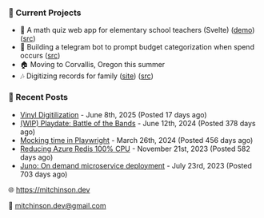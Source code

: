 ### 📌 Current Projects
- 📝 A math quiz web app for elementary school teachers (Svelte) ([demo](https://quiz-staging.mitchinson.dev/)) ([src](https://github.com/bmitchinson/budget-entry))
- 💸 Building a telegram bot to prompt budget categorization when spend occurs ([src](https://github.com/bmitchinson/sms-accountant))
- 🏠 Moving to Corvallis, Oregon this summer
- 🎶 Digitizing records for family ([site](https://vinyl.mitchinson.dev/ed-collection)) ([src](https://github.com/bmitchinson/vinyl-digitization))

### 📝 Recent Posts

- [Vinyl Digitilization](https://blog.mitchinson.dev/vinyl) - June 8th, 2025 (Posted 17 days ago)
- [(WIP) Playdate: Battle of the Bands](https://blog.mitchinson.dev/playdate-dev-one) - June 12th, 2024 (Posted 378 days ago)
- [Mocking time in Playwright](https://blog.mitchinson.dev/playwright-mock-time) - March 26th, 2024 (Posted 456 days ago)
- [Reducing Azure Redis 100% CPU](https://blog.mitchinson.dev/redis-cpu) - November 21st, 2023 (Posted 582 days ago)
- [Juno: On demand microservice deployment](https://blog.mitchinson.dev/juno) - July 23rd, 2023 (Posted 703 days ago)

🌐 https://mitchinson.dev

💌 mitchinson.dev@gmail.com